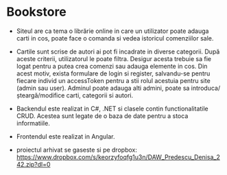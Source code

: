 # Bookstore

- Siteul are ca tema o librărie online in care un utilizator poate adauga carti in cos, poate face o comanda si vedea istoricul comenziilor sale.
- Cartile sunt scrise de autori ai pot fi incadrate in diverse categorii. După aceste criterii, utilizatorul le poate filtra. Desigur acesta trebuie sa fie logat pentru a putea crea comenzi sau adauga elemente in cos. Din acest motiv, exista formulare de login si register, salvandu-se pentru fiecare individ un accessToken pentru a stii rolul acestuia pentru site (admin sau user). Adminul poate adauga alti admini, poate sa introduca/șteargă/modifice carti, categorii si autori.
- Backendul este realizat in C#, .NET si clasele contin functionalitatile CRUD. Acestea sunt legate de o baza de date pentru a stoca informatiile.
- Frontendul este realizat in Angular.

- proiectul arhivat se gaseste si pe dropbox: https://www.dropbox.com/s/keorzyfoqfg1u3n/DAW_Predescu_Denisa_242.zip?dl=0
